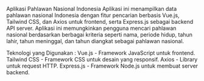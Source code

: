 Aplikasi Pahlawan Nasional Indonesia
Aplikasi ini menampilkan data pahlawan nasional Indonesia dengan fitur pencarian berbasis Vue.js, Tailwind CSS, dan Axios untuk frontend, serta Express.js sebagai backend API server. Aplikasi ini memungkinkan pengguna mencari pahlawan nasional berdasarkan berbagai kriteria seperti nama, periode hidup, tahun lahir, tahun meninggal, dan tahun diangkat sebagai pahlawan nasional.

Teknologi yang Digunakan :
Vue.js - Framework JavaScript untuk frontend.
Tailwind CSS - Framework CSS untuk desain yang responsif.
Axios - Library untuk request HTTP.
Express.js - Framework Node.js untuk membuat server backend.
